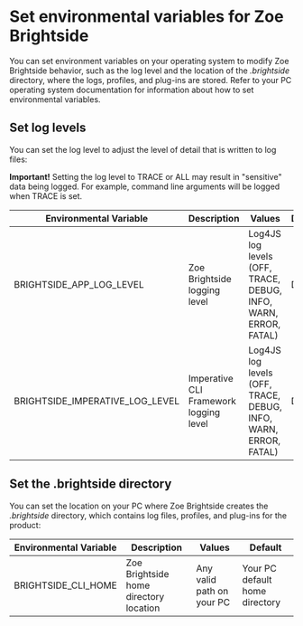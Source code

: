 # Set environmental variables for Zoe Brightside
You can set environment variables on your operating system to modify Zoe Brightside behavior, such as the log level and the location of the *.brightside* directory, where the logs, profiles, and plug-ins are
stored. Refer to your PC operating system documentation for information
about how to set environmental variables.

## Set log levels

You can set the log level to adjust the level of detail that is written to log files:

**Important\!** Setting the log level to TRACE or ALL may result in "sensitive" data being logged. For example, command line arguments will be logged when TRACE is set.

| Environmental Variable | Description | Values | Default |
| ---------------------- | ----------- |------- | ------- |
| BRIGHTSIDE\_APP\_LOG\_LEVEL        | Zoe Brightside logging level            | Log4JS log levels (OFF, TRACE, DEBUG, INFO, WARN, ERROR, FATAL) | DEBUG   |
| BRIGHTSIDE\_IMPERATIVE\_LOG\_LEVEL | Imperative CLI Framework logging level | Log4JS log levels (OFF, TRACE, DEBUG, INFO, WARN, ERROR, FATAL) | DEBUG   |

## Set the .brightside directory
You can set the location on your PC where Zoe Brightside creates the *.brightside* directory, which contains log files, profiles, and plug-ins for the product:

| Environmental Variable | Description | Values | Default |
| ---------------------- | ----------- | ------ | ------- |
| BRIGHTSIDE\_CLI\_HOME  | Zoe Brightside home directory location | Any valid path on your PC | Your PC default home directory |

